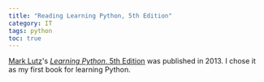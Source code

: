 ```yaml
---
title: "Reading Learning Python, 5th Edition"
category: IT
tags: python
toc: true
---
```


[Mark Lutz](https://learning-python.com/)'s [*Learning Python*, 5th Edition](https://www.amazon.com/dp/1449355730) was published in 2013. I chose it as my first book for learning Python.
